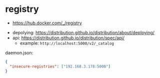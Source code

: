 # registry
* https://hub.docker.com/_/registry

- depolying: https://distribution.github.io/distribution/about/deploying/
- api: https://distribution.github.io/distribution/spec/api/
  - example: `http://localhost:5000/v2/_catalog`

daemon.json:
```json
{
  "insecure-registries": ["192.168.3.178:5000"]
}
```